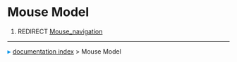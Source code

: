 # Mouse Model
1.  REDIRECT [Mouse_navigation](Mouse_navigation.md)



---
![](images/Right_arrow.png) [documentation index](../README.md) > Mouse Model
